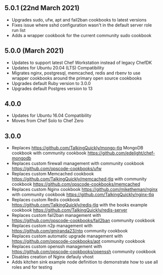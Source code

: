 ## 5.0.1 (22nd March 2021)
* Upgrades sudo, ufw, apt and fail2ban cookbooks to latest versions
* Fixes issue where sshd configuration wasn't in the default server role run list
* Adds a wrapper cookbook for the current community sudo cookbook

## 5.0.0 (March 2021)

* Updates to support latest Chef Workstation instead of legacy ChefDK
* Updates for Ubuntu 20.04 (LTS) Compatibility
* Migrates nginx, postgresql, memcached, redis and rbenv to use wrapper cookbooks around the primary open source cookbooks 
* Upgrades default Ruby version to 3.0.0
* Upgrades default Postgres version to 13

## 4.0.0

* Updates for Ubuntu 16.04 Compatibility
* Moves from Chef Solo to Chef Zero

## 3.0.0

* Replaces <https://github.com/TalkingQuickly/mongo-tlq> MongoDB cookbook with community cookbook <https://github.com/edelight/chef-mongodb>
* Replaces custom firewall management with community cookbook <https://github.com/opscode-cookbooks/ufw>
* Replaces custom Memcached cookbook <https://github.com/TalkingQuickly/memcached-tlq> with community cookbook <https://github.com/opscode-cookbooks/memcached>
* Replaces custom Nginx cookbook <https://github.com/miketheman/nginx> with community cookbook <https://github.com/TalkingQuickly/nginx-tlq>
* Replaces custom Redis cookbook <https://github.com/TalkingQuickly/redis-tlq> with the books example cookbook <https://github.com/TalkingQuickly/redis-server>
* Replaces custom fail2ban management with <https://github.com/opscode-cookbooks/fail2ban> community cookbook
* Replaces custom n2p management with <https://github.com/gmiranda23/ntp> community cookbook
* Replaces custom automatic upgrade management with <https://github.com/opscode-cookbooks/apt> community cookbook
* Replaces custom openssh management with <https://github.com/opscode-cookbooks/openssh> community cookbook
* Disables creation of Nginx defauly vhost
* Adds kitchen sink example node definition to demonstrate how to use all roles and for testing
